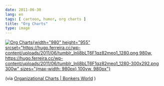 ```yaml
---
date: 2011-06-30
lang: en
tags: [ cartoon, humor, org charts ]
title: "Org Charts"
type: image
---
```


[![Org
Charts](https://hugo.ferreira.cc/wp-content/uploads/2011/06/tumblr_lnli8bLT6F1qz82meo1_1280.png){width="980"
height="955"
srcset="https://hugo.ferreira.cc/wp-content/uploads/2011/06/tumblr_lnli8bLT6F1qz82meo1_1280.png 980w, https://hugo.ferreira.cc/wp-content/uploads/2011/06/tumblr_lnli8bLT6F1qz82meo1_1280-300x292.png 300w"
sizes="(max-width: 980px) 100vw, 980px"}](https://hugo.ferreira.cc/wp-content/uploads/2011/06/tumblr_lnli8bLT6F1qz82meo1_1280.png)

(via [Organizational Charts | Bonkers
World](http://www.bonkersworld.net/2011/06/27/organizational-charts/) )

